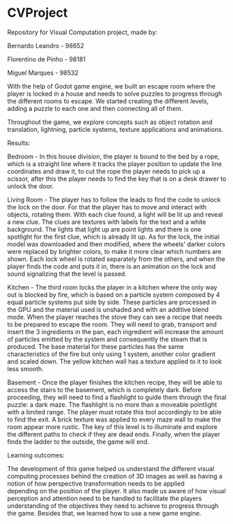 # CVProject
Repository for Visual Computation project, made by:

Bernardo Leandro - 98652

Florentino de Pinho - 98181

Miguel Marques - 98532

With the help of Godot game engine, we built an escape room where the player is locked in a house and needs to solve puzzles to progress through the different rooms to escape. We started creating the different levels, adding a puzzle to each one and then connecting all of them.

Throughout the game, we explore concepts such as object rotation and translation, lightning, particle systems, texture applications and animations.

Results:

Bedroom - In this house division, the player is bound to the bed by a rope, which is a straight line where it tracks the player position to update the line coordinates and draw it, to cut the rope the player needs to pick up a scissor, after this the player needs to find the key that is on a desk drawer to unlock the door.

Living Room - The player has to follow the leads to find the code to unlock the lock on the door. For that the player has to move and interact with objects, rotating them. With each clue found, a light will be lit up and reveal a new clue. The clues are textures with labels for the text and a white background. The lights that light up are point lights and there is one spotlight for the first clue, which is already lit up. As for the lock, the initial model was downloaded and then modified, where the wheels' darker colors were replaced by brighter colors, to make it more clear which numbers are shown. Each lock wheel is rotated separately from the others, and when the player finds the code and puts it in, there is an animation on the lock and sound signalizing that the level is passed. 
 
Kitchen -  The third room locks the player in a kitchen where the only way out is blocked by fire, which is based on a particle system composed by 4 equal particle systems put side by side. These particles are processed in the GPU and the material used is unshaded and with an additive blend mode. When the player reaches the stove they can see a recipe that needs to be prepared to escape the room. They will need to grab, transport and insert the 3 ingredients in the pan, each ingredient will increase the amount of particles emitted by the system and consequently the steam that is produced. The base material for these particles has the same characteristics of the fire but only using 1 system, another color gradient and scaled down. The yellow kitchen wall has a texture applied to it to look less smooth.

Basement - Once the player finishes the kitchen recipe, they will be able to access the stairs to the basement, which is completely dark. Before proceeding, they will need to find a flashlight to guide them through the final puzzle: a dark maze. The flashlight is no more than a moveable pointlight with a limited range. The player must rotate this tool accordingly to be able to find the exit. A brick texture was applied to every maze wall to make the room appear more rustic. The key of this level is to illuminate and explore the different paths to check if they are dead ends. Finally, when the player finds the ladder to the outside, the game will end.


Learning outcomes:

The development of this game helped us understand the different visual computing processes behind the creation of 3D images as well as having a notion of how perspective transformation needs to be applied    
depending on the position of the player. It also made us aware of how visual perception and attention need to be handled to facilitate the players understanding of the objectives they need to achieve to progress through the game. Besides that, we learned how to use a new game engine.
